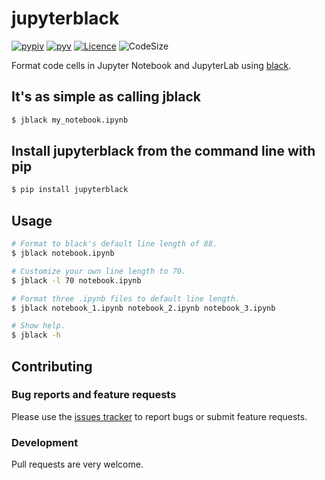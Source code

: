 # jupyterblack

[![pypiv](https://img.shields.io/pypi/v/jupyterblack.svg)](https://pypi.python.org/pypi/jupyterblack)
[![pyv](https://img.shields.io/pypi/pyversions/jupyterblack.svg)](https://pypi.python.org/pypi/jupyterblack)
[![Licence](https://img.shields.io/badge/license-MIT-blue.svg)](https://raw.githubusercontent.com/csurfer/jupyterblack/master/LICENSE)
![CodeSize](https://img.shields.io/github/languages/code-size/irahorecka/jupyterblack)

Format code cells in Jupyter Notebook and JupyterLab using [black](https://github.com/ambv/black).

## It's as simple as calling jblack

```bash
$ jblack my_notebook.ipynb
```

## Install jupyterblack from the command line with pip

```bash
$ pip install jupyterblack
```

## Usage

```bash
# Format to black's default line length of 88.
$ jblack notebook.ipynb

# Customize your own line length to 70.
$ jblack -l 70 notebook.ipynb

# Format three .ipynb files to default line length.
$ jblack notebook_1.ipynb notebook_2.ipynb notebook_3.ipynb

# Show help.
$ jblack -h
```

## Contributing

### Bug reports and feature requests

Please use the [issues tracker](https://github.com/irahorecka/jupyterblack/issues) to report bugs or submit feature requests.

### Development

Pull requests are very welcome.
